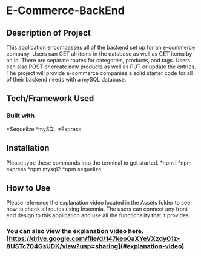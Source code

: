 # E-Commerce-BackEnd

## Description of Project
This application encompasses all of the backend set up for an e-commerce company. Users can GET all items in the database as well as GET items by an id. There are separate routes for categories, products, and tags. Users can also POST or create new products as well as PUT or update the entries. The project will provide e-commerce companies a solid starter code for all of their backend needs with a mySQL database. 

## Tech/Framework Used
### Built with
*Sequelize
*mySQL
*Express

## Installation 
Please type these commands into the terminal to get started. 
*npm i
*npm express
*npm mysql2
*npm sequelize

## How to Use
Please reference the explanation video located in the Assets folder to see how to check all routes using Insomnia. The users can connect any front end design to this application and use all the functionality that it provides. 
### You can also view the explanation video here. [https://drive.google.com/file/d/147keo0aXYeVXzdy01z-8USTc704GsUDK/view?usp=sharing](#explanation-video)
